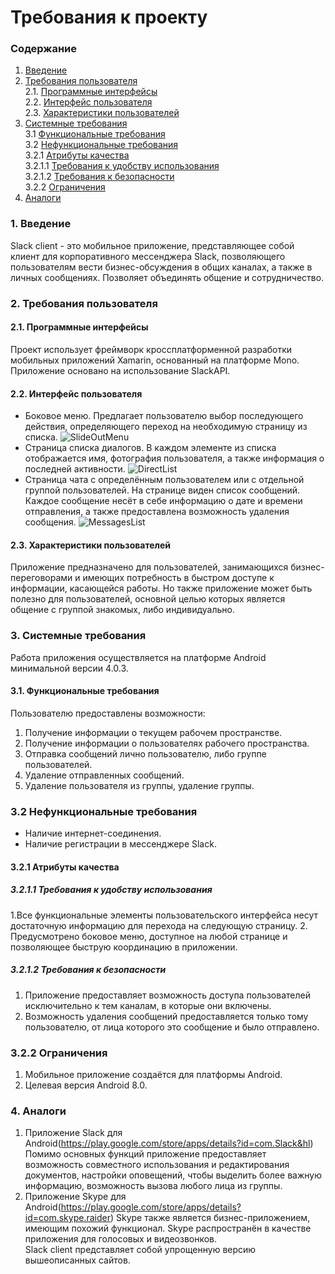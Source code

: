 ﻿# Требования к проекту
### Содержание
1. [Введение](#1)
2. [Требования пользователя](#2) <br>
  2.1. [Программные интерфейсы](#2.1) <br>
  2.2. [Интерфейс пользователя](#2.2) <br>
  2.3. [Характеристики пользователей](#2.3) <br>
3. [Системные требования](#3) <br>
  3.1 [Функциональные требования](#3.1) <br>
  3.2 [Нефункциональные требования](#3.2) <br>
    3.2.1 [Атрибуты качества](#3.2.1) <br>
      3.2.1.1 [Требования к удобству использования](#3.2.1.1) <br>
      3.2.1.2 [Требования к безопасности](#3.2.1.2) <br>
    3.2.2 [Ограничения](#3.2.2)
 4. [Аналоги](#4) <br>
  
### 1. Введение <a name="1"></a>
Slack client - это мобильное приложение, представляющее собой клиент для корпоративного мессенджера Slack, позволяющего пользователям вести бизнес-обсуждения в общих каналах, а также в личных сообщениях. Позволяет объединять общение и сотрудничество.

### 2. Требования пользователя <a name="2"></a>
#### 2.1. Программные интерфейсы <a name="2.1"></a>
Проект использует фреймворк кроссплатформенной разработки мобильных приложений Xamarin, основанный на платформе Mono. Приложение основано на использование SlackAPI.
#### 2.2. Интерфейс пользователя <a name="2.2"></a>
- Боковое меню.
Предлагает пользователю выбор последующего действия, определяющего переход на необходимую страницу из списка. 
![SlideOutMenu]( https://github.com/kateLap/SlackClient/blob/master/Mockups/SlideOutMenu.png)
- Страница списка диалогов. 
В каждом элементе из списка отображается имя, фотография пользователя, а также информация о последней активности.
  ![DirectList]( https://github.com/kateLap/SlackClient/blob/master/Mockups/DirectList.png)
- Страница чата с определённым пользователем или с отдельной группой пользователей.
На странице виден список сообщений. Каждое сообщение несёт в себе информацию о дате и времени отправления, а также предоставлена возможность удаления сообщения.
  ![MessagesList]( https://github.com/kateLap/SlackClient/blob/master/Mockups/MessagesList.png)
  
#### 2.3. Характеристики пользователей <a name="2.3"></a>
Приложение предназначено для пользователей, занимающихся бизнес-переговорами и имеющих потребность в быстром доступе к информации, касающейся работы. Но также приложение может быть полезно для пользователей, основной целью которых является общение с группой знакомых, либо индивидуально.
### 3. Системные требования <a name="3"></a>
Работа приложения осуществляется на платформе Android минимальной версии 4.0.3.
#### 3.1. Функциональные требования <a name="3.1"></a>
Пользователю предоставлены возможности:
  1. Получение информации о текущем рабочем пространстве.
  2. Получение информации о пользователях рабочего пространства.
  3. Отправка сообщений лично пользователю, либо группе пользователей.
  4. Удаление отправленных сообщений.
  5. Удаление пользователя из группы, удаление группы.

### 3.2 Нефункциональные требования <a name="3.2"></a>
* Наличие интернет-соединения.
* Наличие регистрации в мессенджере Slack.

<a name="quality_attributes"/>

#### 3.2.1 Атрибуты качества <a name="3.2.1"></a>

<a name="requirements_for_ease_of_use"/>

##### 3.2.1.1 Требования к удобству использования <a name="3.2.1.1"></a>
1.Все функциональные элементы пользовательского интерфейса несут достаточную информацию для перехода на следующую страницу.
2. Предусмотрено боковое меню, доступное на любой странице и позволяющее быструю координацию в приложении.

<a name="security_requirements"/>

##### 3.2.1.2 Требования к безопасности <a name="3.2.1.2"></a>
1. Приложение предоставляет возможность доступа пользователей исключительно к тем каналам, в которые они включены.
2. Возможность удаления сообщений предоставляется только тому пользователю, от лица которого это сообщение и было отправлено.

### 3.2.2 Ограничения <a name="3.2.2"></a>
1. Мобильное приложение создаётся для платформы Android.
2. Целевая версия Android 8.0.

### 4. Аналоги <a name="4"></a>
1. Приложение Slack для Android(https://play.google.com/store/apps/details?id=com.Slack&hl)
Помимо основных функций приложение предоставляет возможность совместного использования и редактирования документов, настройки оповещений, чтобы выделить более важную информацию, возможность вызова любого лица из группы.
2. Приложение Skype для Android(https://play.google.com/store/apps/details?id=com.skype.raider)
Skype также является бизнес-приложением, имеющим похожий функционал.  Skype распространён в качестве приложения для голосовых и видеозвонков. </br>
   Slack client представляет собой упрощенную версию вышеописанных сайтов.
